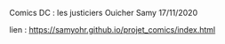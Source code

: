 Comics DC : les justiciers
Ouicher Samy
17/11/2020

lien :  https://samyohr.github.io/projet_comics/index.html

